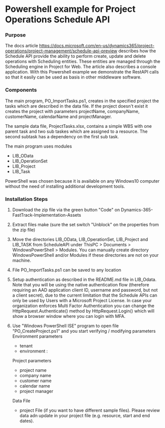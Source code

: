 # Powershell example for Project Operations Schedule API

### Purpose
The docs article https://docs.microsoft.com/en-us/dynamics365/project-operations/project-management/schedule-api-preview describes how the Schedule API provide the ability to perform create, update and delete operations with Scheduling entities. These entities are managed through the Scheduling engine in Project for Web. 
The article also describes a console application.
With this Powershell example we demonstrate the RestAPI calls so that it easily can be used as basis in other middleware software. 

### Components
The main program, PO_ImportTasks.ps1, creates in the specified project the tasks which are described in the data file. If the project doesn't exist it creates the project with parameters projectName, companyName, customerName, calendarName and projectManager.

The sample data file, ProjectTasks.xlsx, contains a simple WBS with one parent task and two sub taskes which are assigned to a resource. The second subtask has a dependency on the first sub task. 

The main program uses modules 
  * LIB_OData
  * LIB_OperationSet
  * LIB_Project
  * LIB_Task

PowerShell was chosen because it is available on any Windows10 computer without the need of installing additional development tools.

### Installation Steps

1) Download the zip file via the green button "Code" on Dynamics-365-FastTrack-Implementation-Assets
2) Extract files make (sure the set switch "Unblock" on the properties from the zip file)
3) Move the directories LIB_OData, LIB_OperationSet, LIB_Project and LIB_TASK from ScheduleAPI under ThisPC > Documents > WindowsPowerShell > Modules. You can manually create directory WindowsPowerShell and/or Modules if these directories are not on your machine.
4) File PO_ImportTasks.ps1 can be saved to any location
5) Setup authentication as described in the README.md file in LIB_Odata. Note that you will be using the native authentication flow (therefore requiring an AAD application client ID, username and password, but not a client secret), due to the current limitation that the Schedule APIs can only be used by Users with a Microsoft Project License. In case your organization enforces Multi Factor Authentication you can change the HttpRequest.Authenticate() method by HttpRequest.Login() which will show a browser window where you can login with MFA. 
6) Use "Windows PowerShell ISE" program to open file "PO_CreateProject.ps1" and you start verifying / modifying parameters 
   Environment parameters
    * tenant
    * environment : 

   Project parameters
    * project name
    * company name
    * customer name 
    * calendar name
    * project manager
   
   Data File 
    * project File (if you want to have different sample files). Please review data adn update in your project file (e.g. resource, start and end dates).

